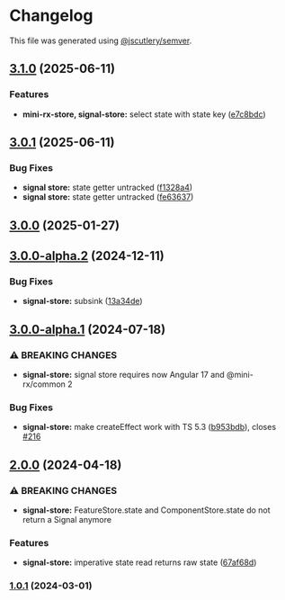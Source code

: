 # Changelog

This file was generated using [@jscutlery/semver](https://github.com/jscutlery/semver).

## [3.1.0](https://github.com/spierala/mini-rx-store/compare/signal-store-3.0.1...signal-store-3.1.0) (2025-06-11)


### Features

* **mini-rx-store, signal-store:** select state with state key ([e7c8bdc](https://github.com/spierala/mini-rx-store/commit/e7c8bdc28eca29e84e594750aeef49de619a63e1))

## [3.0.1](https://github.com/spierala/mini-rx-store/compare/signal-store-3.0.0...signal-store-3.0.1) (2025-06-11)


### Bug Fixes

* **signal store:** state getter untracked ([f1328a4](https://github.com/spierala/mini-rx-store/commit/f1328a4438984e6c49dbec6ff65fe8ddcbe41a85))
* **signal store:** state getter untracked ([fe63637](https://github.com/spierala/mini-rx-store/commit/fe6363781f0b18c97369614f9668909fb8ed4384))

## [3.0.0](https://github.com/spierala/mini-rx-store/compare/signal-store-3.0.0-alpha.2...signal-store-3.0.0) (2025-01-27)

## [3.0.0-alpha.2](https://github.com/spierala/mini-rx-store/compare/signal-store-3.0.0-alpha.1...signal-store-3.0.0-alpha.2) (2024-12-11)


### Bug Fixes

* **signal-store:** subsink ([13a34de](https://github.com/spierala/mini-rx-store/commit/13a34deef4fbec826e09b9a3a114e7a0226b5f12))

## [3.0.0-alpha.1](https://github.com/spierala/mini-rx-store/compare/signal-store-3.0.0-alpha.0...signal-store-3.0.0-alpha.1) (2024-07-18)


### ⚠ BREAKING CHANGES

* **signal-store:** signal store requires now Angular 17 and @mini-rx/common 2

### Bug Fixes

* **signal-store:** make createEffect work with TS 5.3 ([b953bdb](https://github.com/spierala/mini-rx-store/commit/b953bdb46fd879f7ac608421bad02efc969a8d5d)), closes [#216](https://github.com/spierala/mini-rx-store/issues/216)

## [2.0.0](https://github.com/spierala/mini-rx-store/compare/signal-store-1.0.1...signal-store-2.0.0) (2024-04-18)

### ⚠ BREAKING CHANGES

* **signal-store:** FeatureStore.state and ComponentStore.state do not return a Signal anymore

### Features

* **signal-store:** imperative state read returns raw state ([67af68d](https://github.com/spierala/mini-rx-store/commit/67af68df0c99494b855f79320ba39dcad31c5ee2))

### [1.0.1](https://github.com/spierala/mini-rx-store/compare/signal-store-1.0.0...signal-store-1.0.1) (2024-03-01)
